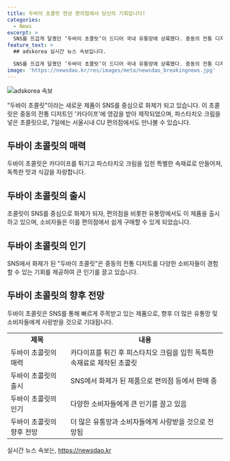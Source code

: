 ```yaml
---
title: 두바이 초콜릿 현상 편의점에서 당신의 기회입니다!
categories:
  - News
excerpt: >
  SNS를 뜨겁게 달궜던 ‘두바이 초콜릿’이 드디어 국내 유통망에 상륙했다. 중동의 전통 디저트인 ‘카다이프’를 감싸는 피스타치오 크림으로 속을 채운 초콜릿은 현재 서울시내 CU 점포에서 만나볼 수 있다. 소셜미디어를 뒤덮은 화제의 이 스윗한 맛을 직접 경험해보자!
feature_text: >
  ## adskorea 실시간 뉴스 속보입니다.

  SNS를 뜨겁게 달궜던 ‘두바이 초콜릿’이 드디어 국내 유통망에 상륙했다. 중동의 전통 디저트인 ‘카다이프’를 감싸는 피스타치오 크림으로 속을 채운 초콜릿은 현재 서울시내 CU 점포에서 만나볼 수 있다. 소셜미디어를 뒤덮은 화제의 이 스윗한 맛을 직접 경험해보자!
image: 'https://newsdao.kr/res/images/meta/newsdao_breakingnews.jpg'
---
```


<p><img src="https://newsdao.kr/res/images/meta/newsdao_breakingnews.jpg" alt="adskorea 속보" /></p>

<p data-ke-size="size16">"두바이 초콜릿"이라는 새로운 제품이 SNS를 중심으로 화제가 되고 있습니다. 이 초콜릿은 중동의 전통 디저트인 '카다이프'에 영감을 받아 제작되었으며, 파스타치오 크림을 넣은 초콜릿으로, 7일에는 서울시내 CU 편의점에서도 만나볼 수 있습니다.</p>

<h2 data-ke-size="size26">두바이 초콜릿의 매력</h2>

<p data-ke-size="size16">두바이 초콜릿은 카다이프를 튀기고 파스타치오 크림을 입힌 특별한 속재료로 만들어져, 독특한 맛과 식감을 자랑합니다.</p>

<h2 data-ke-size="size26">두바이 초콜릿의 출시</h2>

<p data-ke-size="size16">초콜릿이 SNS를 중심으로 화제가 되자, 편의점을 비롯한 유통망에서도 이 제품을 출시하고 있으며, 소비자들은 이를 편의점에서 쉽게 구매할 수 있게 되었습니다.</p>

<h2 data-ke-size="size26">두바이 초콜릿의 인기</h2>

<p data-ke-size="size16">SNS에서 화제가 된 "두바이 초콜릿"은 중동의 전통 디저트를 다양한 소비자들이 경험할 수 있는 기회를 제공하여 큰 인기를 끌고 있습니다.</p>

<h2 data-ke-size="size26">두바이 초콜릿의 향후 전망</h2>

<p data-ke-size="size16">두바이 초콜릿은 SNS를 통해 빠르게 주목받고 있는 제품으로, 향후 더 많은 유통망 및 소비자들에게 사랑받을 것으로 기대됩니다.</p>

<table>
    <tbody>
        <tr>
            <td style="text-align: center; height: 17px;"><b>제목</b></td>
            <td style="text-align: center; height: 17px;"><b>내용</b></td>
        </tr>
        <tr>
            <td style="height: 17px;">두바이 초콜릿의 매력</td>
            <td style="height: 17px;">카다이프를 튀긴 후 피스타치오 크림을 입힌 독특한 속재료로 제작된 초콜릿</td>
        </tr>
        <tr>
            <td style="height: 17px;">두바이 초콜릿의 출시</td>
            <td style="height: 17px;">SNS에서 화제가 된 제품으로 편의점 등에서 판매 중</td>
        </tr>
        <tr>
            <td style="height: 17px;">두바이 초콜릿의 인기</td>
            <td style="height: 17px;">다양한 소비자들에게 큰 인기를 끌고 있음</td>
        </tr>
        <tr>
            <td style="height: 17px;">두바이 초콜릿의 향후 전망</td>
            <td style="height: 17px;">더 많은 유통망과 소비자들에게 사랑받을 것으로 전망됨</td>
        </tr>
    </tbody>
</table>
실시간 뉴스 속보는, <a href="https://newsdao.kr" rel="dofollow">https://newsdao.kr</a>


